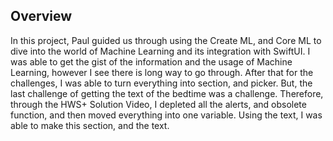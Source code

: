## Overview
In this project, Paul guided us through using the Create ML, and Core ML to dive into the world of Machine Learning and its integration with SwiftUI. I was able to get the gist of the information and the usage of Machine Learning, however I see there is long way to go through. After that for the challenges, I was able to turn everything into section, and picker. But, the last challenge of getting the text of the bedtime was a challenge. Therefore, through the HWS+ Solution Video, I depleted all the alerts, and obsolete function, and then moved everything into one variable. Using the text, I was able to make this section, and the text. 
